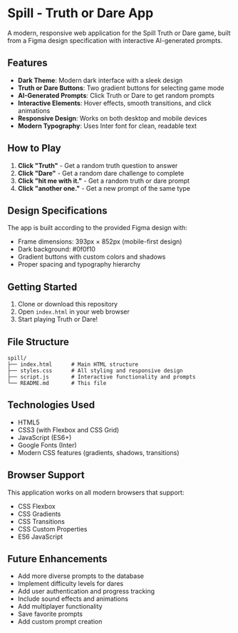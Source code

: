 # Spill - Truth or Dare App

A modern, responsive web application for the Spill Truth or Dare game, built from a Figma design specification with interactive AI-generated prompts.

## Features

- **Dark Theme**: Modern dark interface with a sleek design
- **Truth or Dare Buttons**: Two gradient buttons for selecting game mode
- **AI-Generated Prompts**: Click Truth or Dare to get random prompts
- **Interactive Elements**: Hover effects, smooth transitions, and click animations
- **Responsive Design**: Works on both desktop and mobile devices
- **Modern Typography**: Uses Inter font for clean, readable text

## How to Play

1. **Click "Truth"** - Get a random truth question to answer
2. **Click "Dare"** - Get a random dare challenge to complete
3. **Click "hit me with it."** - Get a random truth or dare prompt
4. **Click "another one."** - Get a new prompt of the same type

## Design Specifications

The app is built according to the provided Figma design with:
- Frame dimensions: 393px × 852px (mobile-first design)
- Dark background: #0f0f10
- Gradient buttons with custom colors and shadows
- Proper spacing and typography hierarchy

## Getting Started

1. Clone or download this repository
2. Open `index.html` in your web browser
3. Start playing Truth or Dare!

## File Structure

```
spill/
├── index.html      # Main HTML structure
├── styles.css      # All styling and responsive design
├── script.js       # Interactive functionality and prompts
└── README.md       # This file
```

## Technologies Used

- HTML5
- CSS3 (with Flexbox and CSS Grid)
- JavaScript (ES6+)
- Google Fonts (Inter)
- Modern CSS features (gradients, shadows, transitions)

## Browser Support

This application works on all modern browsers that support:
- CSS Flexbox
- CSS Gradients
- CSS Transitions
- CSS Custom Properties
- ES6 JavaScript

## Future Enhancements

- Add more diverse prompts to the database
- Implement difficulty levels for dares
- Add user authentication and progress tracking
- Include sound effects and animations
- Add multiplayer functionality
- Save favorite prompts
- Add custom prompt creation 